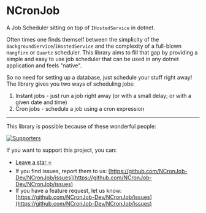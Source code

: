 # NCronJob

A Job Scheduler sitting on top of `IHostedService` in dotnet.

Often times one finds themself between the simplicity of the `BackgroundService`/`IHostedService` and the complexity of
a full-blown `Hangfire` or `Quartz` scheduler.
This library aims to fill that gap by providing a simple and easy to use job scheduler that can be used in any dotnet
application and feels "native".

So no need for setting up a database, just schedule your stuff right away! The library gives you two ways of scheduling
jobs:

1. Instant jobs - just run a job right away (or with a small delay; or with a given date and time)
2. Cron jobs - schedule a job using a cron expression

---

This library is possible because of these wonderful people:

<a href="https://github.com/NCronJob-Dev/NCronJob/graphs/contributors">
  <img src="https://contrib.rocks/image?repo=NCronJob-Dev/NCronJob" alt="Supporters" />
</a>

If you want to support this project, you can:

 * [Leave a star ⭐️](https://github.com/NCronJob-Dev/NCronJob)
 * If you find issues, report them to us: [https://github.com/NCronJob-Dev/NCronJob/issues](https://github.com/NCronJob-Dev/NCronJob/issues)
 * If you have a feature request, let us know: [https://github.com/NCronJob-Dev/NCronJob/issues](https://github.com/NCronJob-Dev/NCronJob/issues)
